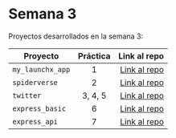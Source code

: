 # Semana 3

Proyectos desarrollados en la semana 3:

| Proyecto | Práctica | Link al repo |
| ------------- |:-------------:| -----:|
|`my_launchx_app`|1|[Link al repo](https://github.com/roblesvargas97/my_launch_app)|
|`spiderverse`|2|[Link al repo](https://github.com/roblesvargas97/spiderverse)|
|`twitter`|3, 4, 5|[Link al repo](https://github.com/roblesvargas97/Twitter)|
|`express_basic`|6|[Link al repo](https://github.com/roblesvargas97/express_basic)|
|`express_api`|7|[Link al repo](https://github.com/roblesvargas97/express_api)|